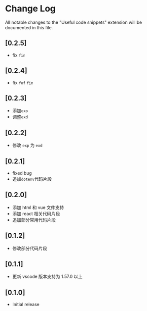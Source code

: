 # Change Log

All notable changes to the "Useful code snippets" extension will be documented in this file.

## [0.2.5]

- fix `fin`

## [0.2.4]

- fix `fof` `fin`

## [0.2.3]

- 添加`exo`
- 调整`exd`

## [0.2.2]

- 修改 `exp` 为 `exd`

## [0.2.1]

- fixed bug
- 追加`dotenv`代码片段

## [0.2.0]

- 添加 html 和 vue 文件支持
- 添加 react 相关代码片段
- 追加部分常用代码片段

## [0.1.2]

- 修改部分代码片段

## [0.1.1]

- 更新 vscode 版本支持为 1.57.0 以上

## [0.1.0]

- Initial release
